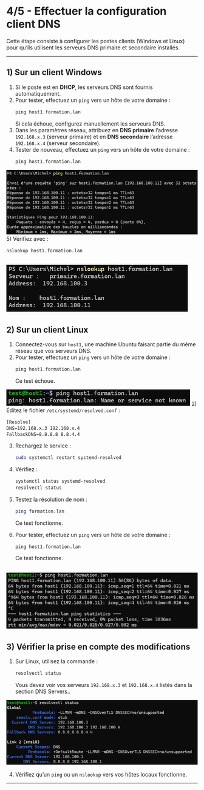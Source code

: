 # 4/5 - Effectuer la configuration client DNS

Cette étape consiste à configurer les postes clients (Windows et Linux) pour qu’ils utilisent les serveurs DNS primaire et secondaire installés.

---

## 1) Sur un client Windows

1) Si le poste est en **DHCP**, les serveurs DNS sont fournis automatiquement.  
2) Pour tester, effectuez un `ping` vers un hôte de votre domaine :  
   ```cmd
   ping host1.formation.lan
   ```  
   Si cela échoue, configurez manuellement les serveurs DNS.  
3) Dans les paramètres réseau, attribuez en **DNS primaire** l’adresse `192.168.x.3` (serveur primaire) et en **DNS secondaire** l’adresse `192.168.x.4` (serveur secondaire).  
4) Tester de nouveau, effectuez un `ping` vers un hôte de votre domaine :
   ```cmd
   ping host1.formation.lan
   ```  
![img.png](img/4-ping_host1.png)
5) Vérifiez avec :  
   ```cmd
   nslookup host1.formation.lan
   ```
![img.png](img/4-nslookup_host1.png)
---

## 2) Sur un client Linux

1) Connectez-vous sur `host1`, une machine Ubuntu faisant partie du même réseau que vos serveurs DNS.  
2) Pour tester, effectuez un `ping` vers un hôte de votre domaine :
   ```cmd
   ping host1.formation.lan
   ```  
   Ce test échoue.

![img.png](img/4-testhost1_fail.png)
2) Éditez le fichier `/etc/systemd/resolved.conf` :  
   ```text
   [Resolve]
   DNS=192.168.x.3 192.168.x.4
   FallbackDNS=8.8.8.8 8.8.4.4
   ```  
3) Rechargez le service :  
   ```bash
   sudo systemctl restart systemd-resolved
   ```  
4) Vérifiez :  
   ```bash
   systemctl status systemd-resolved
   resolvectl status
   ```  
5) Testez la résolution de nom :  
   ```bash
   ping formation.lan
   ```
   Ce test fonctionne.

6) Pour tester, effectuez un `ping` vers un hôte de votre domaine :
   ```cmd
   ping host1.formation.lan
   ```  
   Ce test fonctionne.

![img.png](img/4-testhost1_ok.png)
---

## 3) Vérifier la prise en compte des modifications

1) Sur Linux, utilisez la commande : 
   ```bash
   resolvectl status
   ```  
   Vous devez voir vos serveurs `192.168.x.3` et `192.168.x.4` listés dans la section DNS Servers..  

![img.png](img/4%20-%20resolvectl.png)

4) Vérifiez qu’un `ping` ou un `nslookup` vers vos hôtes locaux fonctionne.  

---
